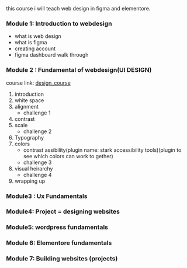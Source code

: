 this course i will teach web design in figma and elementore.
### Module 1: Introduction to webdesign
 - what is web design
 -  what is figma
 - creating account 
 - figma dashboard walk through

### Module 2 : Fundamental of webdesign(UI DESIGN)
course link: [design_course](https://v1.scrimba.com/playlist/pZa5vsP)
1.  introduction
2.  white space
3. alignment
	- challenge 1
4. contrast
5. scale
	- challenge 2
6. Typography
7. colors 
	- contrast assibility(plugin name: stark accessibility tools)(plugin to see which colors can work to gether)
	- challenge 3
9. visual heirarchy
	- challenge 4
10. wrapping up

### Module3 : Ux Fundamentals
### Module4: Project =  designing websites 



### Module5: wordpress fundamentals
### Module 6: Elementore fundamentals


### Module 7: Building websites (projects)